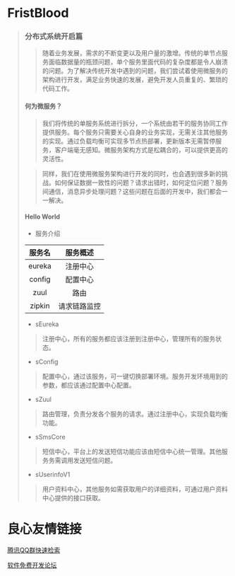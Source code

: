 # FristBlood

>### 分布式系统开启篇
>
>> 随着业务发展，需求的不断变更以及用户量的激增。传统的单节点服务面临数据量的瓶颈问题，单个服务里面代码的复杂度都是令人崩溃的问题。为了解决传统开发中遇到的问题，我们尝试着使用微服务的架构进行开发，满足业务快速的发展，避免开发人员重复的、繁琐的代码工作。
>
>#### 何为微服务？
>
>> 我们将传统的单服务系统进行拆分，一个系统由若干的服务协同工作提供服务。每个服务只需要关心自身的业务实现，无需关注其他服务的实现。通过负载均衡可实现多节点热部署，更新版本无需暂停服务，客户端毫无感知。微服务架构方式是松耦合的，可以提供更高的灵活性。
>
>> 同样，我们在使用微服务架构进行开发的同时，也会遇到很多新的挑战。如何保证数据一致性的问题？请求出错时，如何定位问题？服务间通信，消息异步处理问题？这些问题在后面的开发中，我们都会一一解决。
>
>#### Hello World
>
>- 服务介绍
>
>|   服务名    |  服务概述  |
>| :------: | :----: |
>|  eureka  |  注册中心  |
>|  config  |  配置中心  |
>|   zuul   |   路由   |
>|  zipkin  | 请求链路监控 |
>
>- sEureka
>
>> 注册中心，所有的服务都应该注册到注册中心，管理所有的服务状态。
>
>- sConfig
>
>> 配置中心，通过该服务，可一键切换部署环境。服务开发环境用到的参数，都应该通过配置中心配置。
>
>- sZuul
>
>> 路由管理，负责分发各个服务的请求。通过注册中心，实现负载均衡功能。
>
>- sSmsCore
>
>> 短信中心，平台上的发送短信功能应该由短信中心统一管理。其他服务务需调用发送短信问题。
>
>- sUserinfoV1
>
>> 用户资料中心，其他服务如需获取用户的详细资料，可通过用户资料中心提供的接口获取。





 # 良心友情链接

[腾讯QQ群快速检索](http://u.720life.cn/s/8cf73f7c)

[软件免费开发论坛](http://u.720life.cn/s/bbb01dc0)